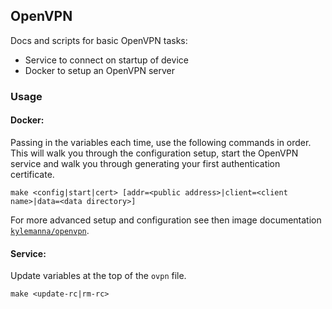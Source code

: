 ## OpenVPN

Docs and scripts for basic OpenVPN tasks:
- Service to connect on startup of device
- Docker to setup an OpenVPN server

### Usage

#### Docker:
Passing in the variables each time, use the following commands in order. This will walk you through the configuration setup, start the OpenVPN service and walk you through generating your first authentication certificate. 
```
make <config|start|cert> [addr=<public address>|client=<client name>|data=<data directory>]
```

For more advanced setup and configuration see then image documentation [`kylemanna/openvpn`](https://github.com/kylemanna/docker-openvpn).

#### Service:
Update variables at the top of the `ovpn` file.
```
make <update-rc|rm-rc>
```